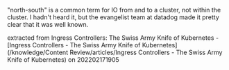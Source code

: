 "north-south" is a common term for IO from and to a cluster, not within the cluster. I hadn't heard it, but the evangelist team at datadog made it pretty clear that it was well known.

extracted from Ingress Controllers: The Swiss Army Knife of Kubernetes - [Ingress Controllers - The Swiss Army Knife of Kubernetes](/knowledge/Content Review/articles/Ingress Controllers - The Swiss Army Knife of Kubernetes) on 202202171905